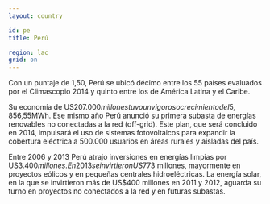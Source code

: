 ```yaml
---
layout: country

id: pe
title: Perú

region: lac
grid: on
---
```

Con un puntaje de 1,50, Perú se ubicó décimo entre los 55 países evaluados por el Climascopio 2014 y quinto entre los de América Latina y el Caribe.

Su economía de US$207.000 millones tuvo un vigoroso crecimiento del 5,8% en 2013, lo que impulsó la demanda de electricidad. Los precios relativamente bajos de electricidad del país hacen que el mercado de energías renovables dependa de las subastas impulsadas por el gobierno. Mediante este método en 2013 se cerraron contratos para la provisión de 240MW por parte de 19 proyectos de pequeñas centrales hidroeléctricas a un precio promedio de US$56,55MWh. Ese mismo año Perú anunció su primera subasta de energías renovables no conectadas a la red (off-grid). Este plan, que será concluido en 2014, impulsará el uso de sistemas fotovoltaicos para expandir la cobertura eléctrica a 500.000 usuarios en áreas rurales y aisladas del país.

Entre 2006 y 2013 Perú atrajo inversiones en energías limpias por US$3.400 millones. En 2013 se invirtieron US$773 millones, mayormente en proyectos eólicos y en pequeñas centrales hidroeléctricas. La energía solar, en la que se invirtieron más de US$400 millones en 2011 y 2012, aguarda su turno en proyectos no conectados a la red y en futuras subastas.